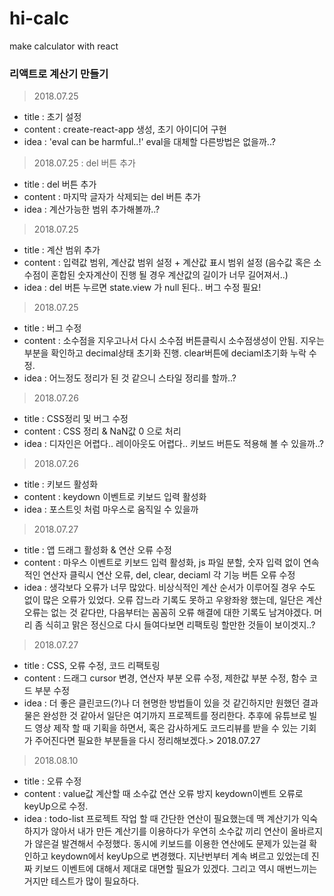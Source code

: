 # hi-calc
make calculator with react

### 리액트로 계산기 만들기

> 2018.07.25
  - title : 초기 설정
  - content : create-react-app 생성, 초기 아이디어 구현
  - idea : 'eval can be harmful..!' eval을 대체할 다른방법은 없을까..?

> 2018.07.25 : del 버튼 추가
  - title : del 버튼 추가
  - content : 마지막 글자가 삭제되는 del 버튼 추가
  - idea : 계산가능한 범위 추가해볼까..?

> 2018.07.25
  - title : 계산 범위 추가
  - content : 입력값 범위, 계산값 범위 설정 
              + 계산값 표시 범위 설정 
              (음수값 혹은 소수점이 혼합된 숫자계산이 진행 될 경우 계산값의 길이가 너무 길어져서..)
  - idea : del 버튼 누르면 state.view 가 null 된다.. 버그 수정 필요!

> 2018.07.25
  - title : 버그 수정
  - content : 소수점을 지우고나서 다시 소수점 버튼클릭시 소수점생성이 안됨.
              지우는 부분을 확인하고 decimal상태 초기화 진행.
              clear버튼에 deciaml초기화 누락 수정.
  - idea : 어느정도 정리가 된 것 같으니 스타일 정리를 할까..?

> 2018.07.26
  - title : CSS정리 및 버그 수정
  - content : CSS 정리 & NaN값 0 으로 처리
  - idea : 디자인은 어렵다.. 레이아웃도 어렵다..
           키보드 버튼도 적용해 볼 수 있을까..?

> 2018.07.26
  - title : 키보드 활성화
  - content : keydown 이벤트로 키보드 입력 활성화
  - idea : 포스트잇 처럼 마우스로 움직일 수 있을까

> 2018.07.27
  - title : 앱 드래그 활성화 & 연산 오류 수정
  - content : 마우스 이벤트로 키보드 입력 활성화, 
              js 파일 분할,
              숫자 입력 없이 연속적인 연산자 클릭시 연산 오류,
              del, clear, deciaml 각 기능 버튼 오류 수정
  - idea : 생각보다 오류가 너무 많았다.
           비상식적인 계산 순서가 이루어질 경우 수도 없이 많은 오류가 있었다.
           오류 잡느라 기록도 못하고 우왕좌왕 했는데,
           일단은 계산 오류는 없는 것 같다만,
           다음부터는 꼼꼼히 오류 해결에 대한 기록도 남겨야겠다.
           머리 좀 식히고 맑은 정신으로 다시 들여다보면 리팩토링 할만한 것들이 보이겟지..?

> 2018.07.27
  - title : CSS, 오류 수정, 코드 리팩토링
  - content : 드래그 cursor 변경, 
              연산자 부분 오류 수정,
              제한값 부분 수정, 
              함수 코드 부분 수정
  - idea : 더 좋은 클린코드(?)나 더 현명한 방법들이 있을 것 같긴하지만
           원했던 결과물은 완성한 것 같아서 일단은 여기까지 프로젝트를 정리한다. 
           추후에 유튜브로 빌드 영상 제작 할 때 기획을 하면서, 혹은 
           감사하게도 코드리뷰를 받을 수 있는 기회가 주어진다면 필요한 부분들을 다시 정리해보겠다.> 2018.07.27

> 2018.08.10
  - title : 오류 수정
  - content : value값 계산할 때 소수값 연산 오류 방지
              keydown이벤트 오류로 keyUp으로 수정.
  - idea : todo-list 프로젝트 작업 할 때 간단한 연산이 필요했는데
           맥 계산기가 익숙하지가 않아서 내가 만든 계산기를 이용하다가 
           우연히 소수값 끼리 연산이 올바르지가 않은걸 발견해서 수정했다.
           동시에 키보드를 이용한 연산에도 문제가 있는걸 확인하고 keydown에서 keyUp으로 변경했다.
           지난번부터 계속 벼르고 있었는데 진짜 키보드 이벤트에 대해서 제대로 대면할 필요가 있겠다.
           그리고 역시 매번느끼는 거지만 테스트가 많이 필요하다.
